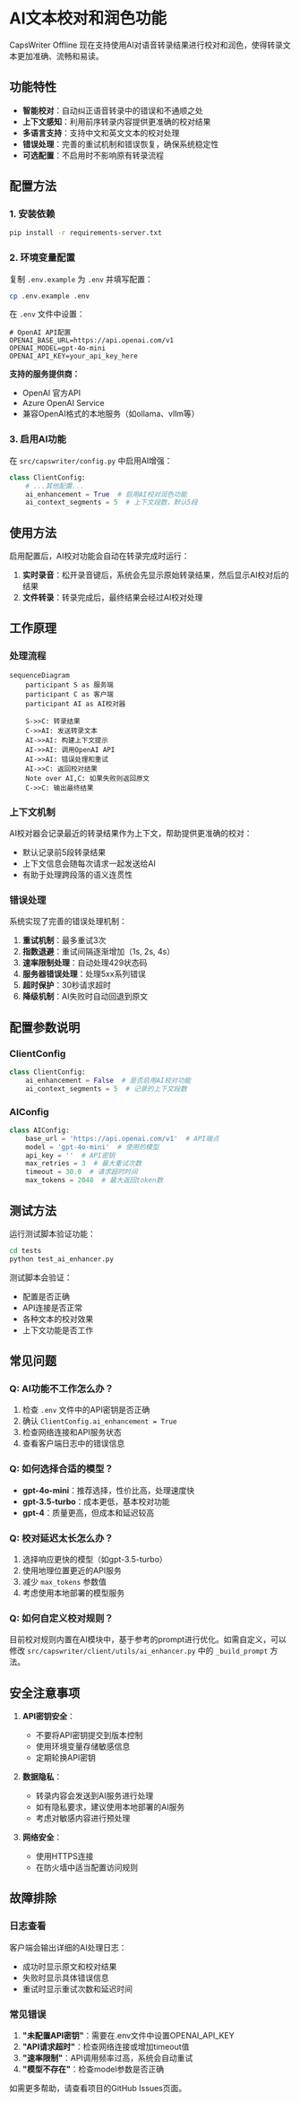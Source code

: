 # AI文本校对和润色功能

CapsWriter Offline 现在支持使用AI对语音转录结果进行校对和润色，使得转录文本更加准确、流畅和易读。

## 功能特性

- **智能校对**：自动纠正语音转录中的错误和不通顺之处
- **上下文感知**：利用前序转录内容提供更准确的校对结果
- **多语言支持**：支持中文和英文文本的校对处理
- **错误处理**：完善的重试机制和错误恢复，确保系统稳定性
- **可选配置**：不启用时不影响原有转录流程

## 配置方法

### 1. 安装依赖

```bash
pip install -r requirements-server.txt
```

### 2. 环境变量配置

复制 `.env.example` 为 `.env` 并填写配置：

```bash
cp .env.example .env
```

在 `.env` 文件中设置：

```env
# OpenAI API配置
OPENAI_BASE_URL=https://api.openai.com/v1
OPENAI_MODEL=gpt-4o-mini
OPENAI_API_KEY=your_api_key_here
```

**支持的服务提供商：**
- OpenAI 官方API
- Azure OpenAI Service
- 兼容OpenAI格式的本地服务（如ollama、vllm等）

### 3. 启用AI功能

在 `src/capswriter/config.py` 中启用AI增强：

```python
class ClientConfig:
    # ...其他配置...
    ai_enhancement = True  # 启用AI校对润色功能
    ai_context_segments = 5  # 上下文段数，默认5段
```

## 使用方法

启用配置后，AI校对功能会自动在转录完成时运行：

1. **实时录音**：松开录音键后，系统会先显示原始转录结果，然后显示AI校对后的结果
2. **文件转录**：转录完成后，最终结果会经过AI校对处理

## 工作原理

### 处理流程

```mermaid
sequenceDiagram
    participant S as 服务端
    participant C as 客户端
    participant AI as AI校对器
    
    S->>C: 转录结果
    C->>AI: 发送转录文本
    AI->>AI: 构建上下文提示
    AI->>AI: 调用OpenAI API
    AI->>AI: 错误处理和重试
    AI->>C: 返回校对结果
    Note over AI,C: 如果失败则返回原文
    C->>C: 输出最终结果
```

### 上下文机制

AI校对器会记录最近的转录结果作为上下文，帮助提供更准确的校对：

- 默认记录前5段转录结果
- 上下文信息会随每次请求一起发送给AI
- 有助于处理跨段落的语义连贯性

### 错误处理

系统实现了完善的错误处理机制：

1. **重试机制**：最多重试3次
2. **指数退避**：重试间隔逐渐增加（1s, 2s, 4s）
3. **速率限制处理**：自动处理429状态码
4. **服务器错误处理**：处理5xx系列错误
5. **超时保护**：30秒请求超时
6. **降级机制**：AI失败时自动回退到原文

## 配置参数说明

### ClientConfig

```python
class ClientConfig:
    ai_enhancement = False  # 是否启用AI校对功能
    ai_context_segments = 5  # 记录的上下文段数
```

### AIConfig

```python
class AIConfig:
    base_url = 'https://api.openai.com/v1'  # API端点
    model = 'gpt-4o-mini'  # 使用的模型
    api_key = ''  # API密钥
    max_retries = 3  # 最大重试次数
    timeout = 30.0  # 请求超时时间
    max_tokens = 2048  # 最大返回token数
```

## 测试方法

运行测试脚本验证功能：

```bash
cd tests
python test_ai_enhancer.py
```

测试脚本会验证：
- 配置是否正确
- API连接是否正常
- 各种文本的校对效果
- 上下文功能是否工作

## 常见问题

### Q: AI功能不工作怎么办？

1. 检查 `.env` 文件中的API密钥是否正确
2. 确认 `ClientConfig.ai_enhancement = True`
3. 检查网络连接和API服务状态
4. 查看客户端日志中的错误信息

### Q: 如何选择合适的模型？

- **gpt-4o-mini**：推荐选择，性价比高，处理速度快
- **gpt-3.5-turbo**：成本更低，基本校对功能
- **gpt-4**：质量更高，但成本和延迟较高

### Q: 校对延迟太长怎么办？

1. 选择响应更快的模型（如gpt-3.5-turbo）
2. 使用地理位置更近的API服务
3. 减少 `max_tokens` 参数值
4. 考虑使用本地部署的模型服务

### Q: 如何自定义校对规则？

目前校对规则内置在AI模块中，基于参考的prompt进行优化。如需自定义，可以修改 `src/capswriter/client/utils/ai_enhancer.py` 中的 `_build_prompt` 方法。

## 安全注意事项

1. **API密钥安全**：
   - 不要将API密钥提交到版本控制
   - 使用环境变量存储敏感信息
   - 定期轮换API密钥

2. **数据隐私**：
   - 转录内容会发送到AI服务进行处理
   - 如有隐私要求，建议使用本地部署的AI服务
   - 考虑对敏感内容进行预处理

3. **网络安全**：
   - 使用HTTPS连接
   - 在防火墙中适当配置访问规则

## 故障排除

### 日志查看

客户端会输出详细的AI处理日志：

- 成功时显示原文和校对结果
- 失败时显示具体错误信息
- 重试时显示重试次数和延迟时间

### 常见错误

1. **"未配置API密钥"**：需要在.env文件中设置OPENAI_API_KEY
2. **"API请求超时"**：检查网络连接或增加timeout值
3. **"速率限制"**：API调用频率过高，系统会自动重试
4. **"模型不存在"**：检查model参数是否正确

如需更多帮助，请查看项目的GitHub Issues页面。